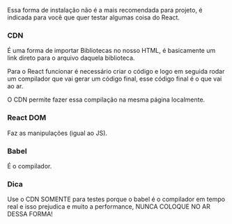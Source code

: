 Essa forma de instalação não é a mais recomendada para projeto, é indicada para você que quer testar algumas coisa do React.

### CDN

É uma forma de importar Bibliotecas no nosso HTML, é basicamente um link direto para o arquivo daquela biblioteca.

Para o React funcionar é necessário criar o código e logo em seguida rodar um compilador que vai gerar um código final, esse código final é o que vai ao ar.

O CDN permite fazer essa compilação na mesma página localmente.

### React DOM

Faz as manipulações (igual ao JS).

### Babel

É o compilador.

### Dica

Use o CDN SOMENTE para testes porque o babel é o compilador em tempo real e isso prejudica e muito a performance, NUNCA COLOQUE NO AR DESSA FORMA!
